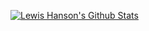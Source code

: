 [![Lewis Hanson's Github Stats](https://github-readme-stats.vercel.app/api?username=lewis-hanson&theme=synthwave&show_icons=true)](https://github.com/lewis-hanson)
